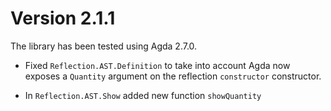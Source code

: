 Version 2.1.1
=============

The library has been tested using Agda 2.7.0.

* Fixed `Reflection.AST.Definition` to take into account Agda now exposes a `Quantity` argument on the reflection `constructor` constructor.

* In `Reflection.AST.Show` added new function `showQuantity`
